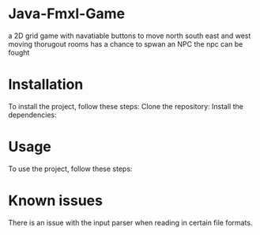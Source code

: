 # Java-Fmxl-Game

a 2D grid game with navatiable buttons to move north south east and west moving thorugout rooms has a chance to spwan an NPC the npc can be fought

# Installation

To install the project, follow these steps:
Clone the repository: 
Install the dependencies: 

# Usage

To use the project, follow these steps:



# Known issues
There is an issue with the input parser when reading in certain file formats.
